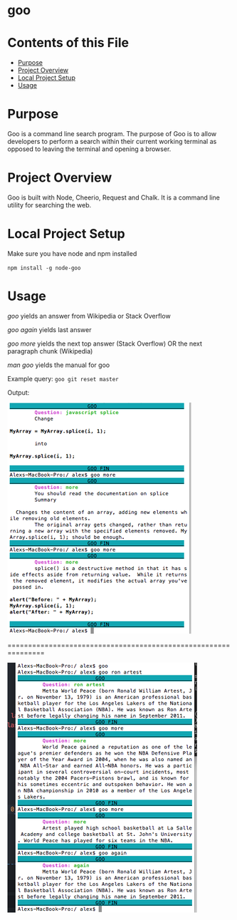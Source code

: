 # goo

# Contents of this File

* [Purpose](#purpose)
* [Project Overview](#project-overview)
* [Local Project Setup](#local-project-setup)
* [Usage](#usage)



# Purpose

Goo is a command line search program. The purpose of Goo is to allow developers to perform a search within their current working terminal as opposed to leaving the terminal and opening a browser.

# Project Overview

Goo is built with Node, Cheerio, Request and Chalk. It is a command line utility for searching the web.

# Local Project Setup

Make sure you have node and npm installed

`npm install -g node-goo`

# Usage

_goo <query>_ yields an answer from Wikipedia or Stack Overflow

_goo again_ yields last answer

_goo more_ yields the next top answer (Stack Overflow) OR the next paragraph chunk (Wikipedia)

_man goo_ yields the manual for goo

Example query: `goo git reset master`

Output:

![image](./img/search-example-01.png?raw=true)

===============================================================

![image](./img/search-example-02.png?raw=true)
